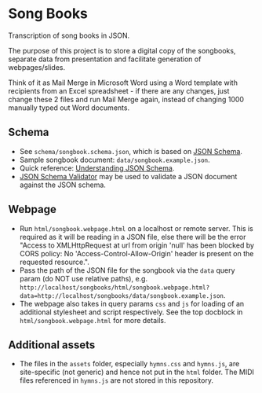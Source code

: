 # Song Books

Transcription of song books in JSON.

The purpose of this project is to store a digital copy of the songbooks, separate data from presentation
and facilitate generation of webpages/slides.

Think of it as Mail Merge in Microsoft Word using a Word template with recipients from an Excel spreadsheet - if there
are any changes, just change these 2 files and run Mail Merge again, instead of changing 1000 manually typed out
Word documents.

## Schema
- See `schema/songbook.schema.json`, which is based on [JSON Schema](https://json-schema.org/).
- Sample songbook document: `data/songbook.example.json`.
- Quick reference: [Understanding JSON Schema](https://json-schema.org/understanding-json-schema/index.html).
- [JSON Schema Validator](https://www.jsonschemavalidator.net/) may be used to validate a JSON document against
  the JSON schema.

## Webpage
- Run `html/songbook.webpage.html` on a localhost or remote server. This is required as it will be reading in
  a JSON file, else there will be the error "Access to XMLHttpRequest at url from origin 'null' has been blocked by
  CORS policy: No 'Access-Control-Allow-Origin' header is present on the requested resource.".
- Pass the path of the JSON file for the songbook via the `data` query param (do NOT use relative paths), e.g.
  `http://localhost/songbooks/html/songbook.webpage.html?data=http://localhost/songbooks/data/songbook.example.json`.
- The webpage also takes in query params `css` and `js` for loading of an additional stylesheet and script
  respectively. See the top docblock in `html/songbook.webpage.html` for more details.

## Additional assets
- The files in the `assets` folder, especially `hymns.css` and `hymns.js`, are site-specific (not generic)
  and hence not put in the `html` folder. The MIDI files referenced in `hymns.js` are not stored in this repository.
